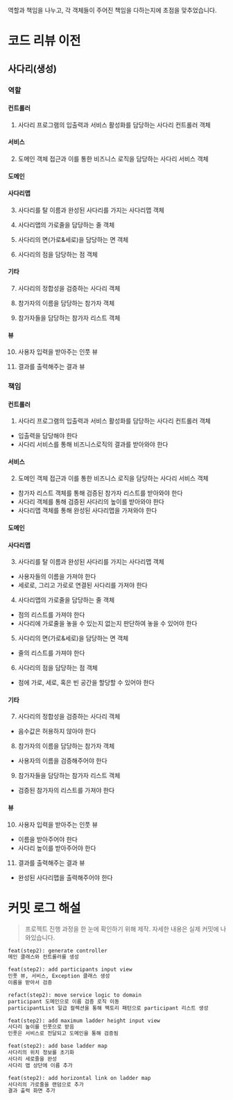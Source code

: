 역할과 책임을 나누고, 각 객체들이 주어진 책임을 다하는지에 초점을 맞추었습니다.

# 코드 리뷰 이전

## 사다리(생성)

### 역할

#### 컨트롤러

1. 사다리 프로그램의 입출력과 서비스 활성화를 담당하는 사다리 컨트롤러 객체

#### 서비스

2. 도메인 객체 접근과 이를 통한 비즈니스 로직을 담당하는 사다리 서비스 객체

#### 도메인

#### 사다리맵

3. 사다리를 탈 이름과 완성된 사다리를 가지는 사다리맵 객체

4. 사다리맵의 가로줄을 담당하는 줄 객체

5. 사다리의 면(가로&세로)을 담당하는 면 객체

6. 사다리의 점을 담당하는 점 객체

#### 기타

7. 사다리의 정합성을 검증하는 사다리 객체

8. 참가자의 이름을 담당하는 참가자 객체

9. 참가자들을 담당하는 참가자 리스트 객체

#### 뷰

10. 사용자 입력을 받아주는 인풋 뷰

11. 결과를 출력해주는 결과 뷰

### 책임

#### 컨트롤러

1. 사다리 프로그램의 입출력과 서비스 활성화를 담당하는 사다리 컨트롤러 객체

- 입출력을 담당해야 한다
- 사다리 서비스를 통해 비즈니스로직의 결과를 받아와야 한다

#### 서비스

2. 도메인 객체 접근과 이를 통한 비즈니스 로직을 담당하는 사다리 서비스 객체

- 참가자 리스트 객체를 통해 검증된 참가자 리스트를 받아와야 한다
- 사다리 객체를 통해 검증된 사다리의 높이를 받아와야 한다  
- 사다리맵 객체를 통해 완성된 사다리맵을 가져와야 한다

#### 도메인

#### 사다리맵

3. 사다리를 탈 이름과 완성된 사다리를 가지는 사다리맵 객체

- 사용자들의 이름을 가져야 한다
- 세로로, 그리고 가로로 연결된 사다리를 가져야 한다

4. 사다리맵의 가로줄을 담당하는 줄 객체

- 점의 리스트를 가져야 한다
- 사다리에 가로줄을 놓을 수 있는지 없는지 판단하여 놓을 수 있어야 한다

5. 사다리의 면(가로&세로)을 담당하는 면 객체

- 줄의 리스트를 가져야 한다

6. 사다리의 점을 담당하는 점 객체

- 점에 가로, 세로, 혹은 빈 공간을 할당할 수 있어야 한다

#### 기타

7. 사다리의 정합성을 검증하는 사다리 객체

- 음수값은 허용하지 않아야 한다

8. 참가자의 이름을 담당하는 참가자 객체

- 사용자의 이름을 검증해주어야 한다

9. 참가자들을 담당하는 참가자 리스트 객체

- 검증된 참가자의 리스트를 가져야 한다

#### 뷰

10. 사용자 입력을 받아주는 인풋 뷰

- 이름을 받아주어야 한다
- 사다리 높이를 받아주어야 한다

11. 결과를 출력해주는 결과 뷰

- 완성된 사다리맵을 출력해주어야 한다

# 커밋 로그 해설
> 프로젝트 진행 과정을 한 눈에 확인하기 위해 제작. 자세한 내용은 실제 커밋에 나와있습니다.
```html
feat(step2): generate controller
메인 클래스와 컨트롤러를 생성

feat(step2): add participants input view
인풋 뷰, 서비스, Exception 클래스 생성
이름을 받아서 검증

refact(step2): move service logic to domain
participant 도메인으로 이름 검증 로직 이동
participantList 일급 컬렉션을 통해 팩토리 패턴으로 participant 리스트 생성

feat(step2): add maximum ladder height input view
사다리 높이를 인풋으로 받음
인풋은 서비스로 전달되고 도메인을 통해 검증됨

feat(step2): add base ladder map
사다리의 위치 정보를 초기화
사다리 세로줄을 완성
사다리 맵 상단에 이름 추가

feat(step2): add horizontal link on ladder map
사다리의 가로줄을 랜덤으로 추가
결과 출력 화면 추가
```
